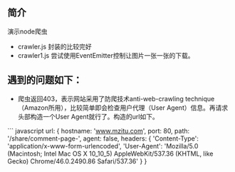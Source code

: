## 简介
演示node爬虫
* crawler.js 封装的比较完好
* crawler1.js 尝试使用EventEmitter控制让图片一张一张的下载。

## 遇到的问题如下：
* 爬虫返回403，表示网站采用了防爬技术anti-web-crawling technique（Amazon所用），比较简单即会检查用户代理（User Agent）信息。再请求头部构造一个User Agent就行了。构造的url如下。

​``` javascript
url: {
    hostname: 'www.mzitu.com',
    port: 80,
    path: '/share/comment-page-',
    agent: false,
    headers: {
        'Content-Type': 'application/x-www-form-urlencoded',
        'User-Agent': 'Mozilla/5.0 (Macintosh; Intel Mac OS X 10_10_5) AppleWebKit/537.36 (KHTML, like Gecko) Chrome/46.0.2490.86 Safari/537.36'
    }
}
```